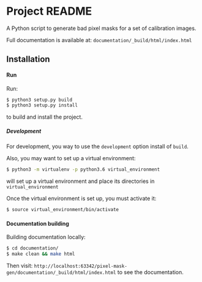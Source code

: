 
# Project README

A Python script to generate bad pixel masks for a set of calibration images.

Full documentation is available at: `documentation/_build/html/index.html`

## Installation

#### Run
Run:
```bash
$ python3 setup.py build
$ python3 setup.py install
```

to build and install the project.

##### Development
For development, you way to use the `development`
option install of `build`.

Also, you may want to set up a virtual environment:
```bash
$ python3 -m virtualenv -p python3.6 virtual_environment
```

will set up a virtual environment and place its directories in `virtual_environment`

Once the virtual environment is set up, you must activate it:
```bash
$ source virtual_environment/bin/activate
```


#### Documentation building
Building documentation locally:
```bash
$ cd documentation/
$ make clean && make html
```
Then visit: `http://localhost:63342/pixel-mask-gen/documentation/_build/html/index.html` to see the documentation.
